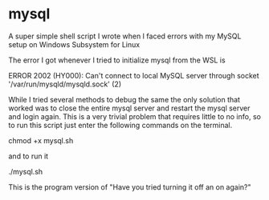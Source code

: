# mysql
A super simple shell script I wrote when I faced errors with my MySQL setup on Windows Subsystem for Linux


The error I got whenever I tried to initialize mysql from the WSL is

ERROR 2002 (HY000): Can't connect to local MySQL server through socket '/var/run/mysqld/mysqld.sock' (2)

While I tried several methods to debug the same the only solution that worked was to close the entire mysql server and restart the mysql server and login again.
This is a very trivial problem that requires little to no info, so to run this script just enter the following commands on the terminal.

chmod +x mysql.sh

and to run it

./mysql.sh

This is the program version of "Have you tried turning it off an on again?"


